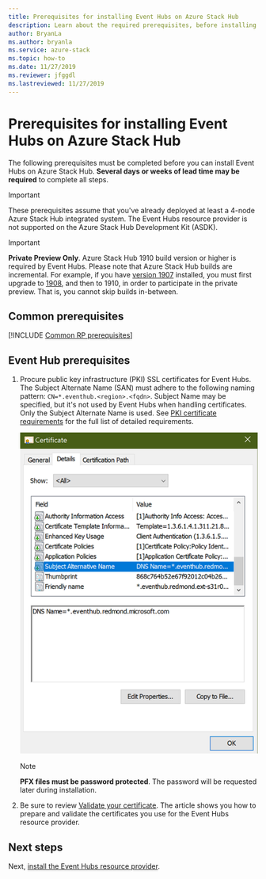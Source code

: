 ```yaml
---
title: Prerequisites for installing Event Hubs on Azure Stack Hub
description: Learn about the required prerequisites, before installing the Event Hubs resource provider on Azure Stack Hub. 
author: BryanLa
ms.author: bryanla
ms.service: azure-stack
ms.topic: how-to
ms.date: 11/27/2019
ms.reviewer: jfggdl
ms.lastreviewed: 11/27/2019
---
```


# Prerequisites for installing Event Hubs on Azure Stack Hub

The following prerequisites must be completed before you can install Event Hubs on Azure Stack Hub. **Several days or weeks of lead time may be required** to complete all steps.

> [!IMPORTANT]
> These prerequisites assume that you've already deployed at least a 4-node Azure Stack Hub integrated system. The Event Hubs resource provider is not supported on the Azure Stack Hub Development Kit (ASDK).

> [!IMPORTANT]
> **Private Preview Only**. Azure Stack Hub 1910 build version or higher is required by Event Hubs. Please note that Azure Stack Hub builds are incremental. For example, if you have [version 1907](/azure-stack/operator/release-notes?view=azs-1907#1907-build-reference) installed, you must first upgrade to [1908](/azure-stack/operator/release-notes?view=azs-1908#1908-build-reference), and then to 1910, in order to participate in the private preview. That is, you cannot skip builds in-between.

## Common prerequisites

[!INCLUDE [Common RP prerequisites](../includes/marketplace-resource-provider-prerequisites.md)]

## Event Hub prerequisites

1. Procure public key infrastructure (PKI) SSL certificates for Event Hubs. The Subject Alternate Name (SAN) must adhere to the following naming pattern: `CN=*.eventhub.<region>.<fqdn>`. Subject Name may be specified, but it's not used by Event Hubs when handling certificates. Only the Subject Alternate Name is used. See [PKI certificate requirements](azure-stack-pki-certs.md) for the full list of detailed requirements.  

   ![example certificate](media/event-hubs-rp-prerequisites/certificate-example.png)

   > [!NOTE]
   > **PFX files must be password protected**. The password will be requested later during installation.

2. Be sure to review [Validate your certificate](azure-stack-validate-pki-certs.md#perform-platform-as-a-service-certificate-validation). The article shows you how to prepare and validate the certificates you use for the Event Hubs resource provider. 

## Next steps

Next, [install the Event Hubs resource provider](event-hubs-rp-install.md).
